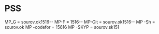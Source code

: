 # PSS

MP_G = sourov.ok1516--
MP-F = 1516--
MP-Git = sourov.ok1516--
MP -Sh = sourov.ok
MP -codefor = 15616
MP -SKYP = sourov.sk151
